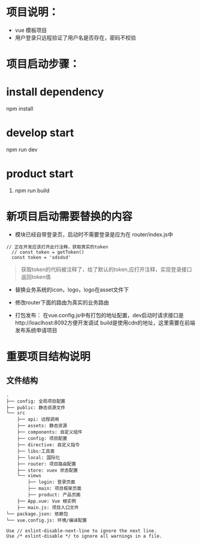 # 项目说明：
  - vue 模板项目
  - 用户登录只远程验证了用户名是否存在，密码不校验

# 项目启动步骤：
# install dependency
npm install

# develop start
npm run dev

# product start
1. npm run build

# 新项目启动需要替换的内容

- 模块已经自带登录页，启动时不需要登录是应为在 router/index.js中


```
// 正在开发应该打开此行注释，获取真实的token
  // const token = getToken()
  const token = 'sdsdsd'
```

>获取token的代码被注释了，给了默认的token,应打开注释，实现登录接口返回token值

- 替换业务系统的icon，logo，logo在asset文件下

- 修改router下面的路由为真实的业务路由

- 打包发布： 在vue.config.js中有打包的地址配置，dev启动时请求接口是http://loaclhost:8092方便开发调试
build是使用cdn的地址，这里需要在前端发布系统申请项目

# 重要项目结构说明
## 文件结构
```shell
.
├── config: 全局项目配置
├── public: 静态资源文件
└── src
    ├── api: 远程调用
    ├── assets: 静态资源
    ├── components: 自定义组件
    ├── config: 项目配置
    ├── directive: 自定义指令
    ├── libs:工具类
    ├── local: 国际化
    ├── router: 项目路由配置
    ├── store: vuex 状态配置
    └── views
        ├── login: 登录页面
        ├── main: 项目框架页面
        ├── product: 产品页面
    ├── App.vue: Vue 根实例
    ├── main.js: 项目入口文件
└── package.json: 依赖包
└── vue.config.js: 环境/编译配置

Use // eslint-disable-next-line to ignore the next line.
Use /* eslint-disable */ to ignore all warnings in a file.

